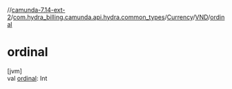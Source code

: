 //[camunda-7.14-ext-2](../../../../index.md)/[com.hydra_billing.camunda.api.hydra.common_types](../../index.md)/[Currency](../index.md)/[VND](index.md)/[ordinal](ordinal.md)

# ordinal

[jvm]\
val [ordinal](ordinal.md): Int
